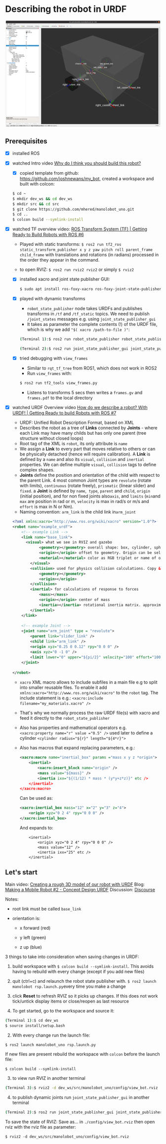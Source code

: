 # Describing the robot in URDF

![](./assets/images/URDF.png)



## Prerequisites

- [x] installed ROS

- [x] watched Intro video [Why do I think you should build this robot?](https://www.youtube.com/watch?v=OWeLUSzxMsw&t=0s)

  - [x] copied template from github: https://github.com/joshnewans/my_bot, created a workspace and built with colcon:
  
  ```bash
  $ cd ~ 
  $ mkdir dev_ws && cd dev_ws
  $ mkdir src && cd src
  $ git clone https://github.com/mhered/manolobot_uno.git
  $ cd ..
  $ colcon build --symlink-install
  ```
  
- [x] watched TF overview video: [ROS Transform System (TF) | Getting Ready to Build Robots with ROS #6](https://www.youtube.com/watch?v=QyvHhY4Y_Y8&t=0s) 

  * Played with static transforms: `$ ros2 run tf2_ros static_transform_publisher x y z yaw pitch roll parent_frame child_frame` with translations and rotations (in radians) processed in the order they appear in the command.

  * to open RVIZ: `$ ros2 run rviz2 rviz2` or simply `$ rviz2`
  * [x] installed xacro and joint state publisher GUI:

    ```bash
    $ sudo apt install ros-foxy-xacro ros-foxy-joint-state-publisher-gui
    ```

  * [x] played with dynamic transforms
      - `robot_state_publisher` node takes URDFs and publishes transforms in `/tf` and `/tf_static` topics. We need to publish `/joint_states` messages e.g. using `joint_state_publisher_gui`
      -  It takes as parameter the complete contents (!) of the URDF file, which is why we add `"$( xacro /path-to-file )"`:

      ```bash
      (Terminal 1):$ ros2 run robot_state_publisher robot_state_publisher --ros-args -p robot_description:="$( xacro ~/example_robot.urdf.xacro )"
      ```

      ```bash
      (Terminal 2):$ ros2 run joint_state_publisher_gui joint_state_publisher_gui
      ```

  * [x] tried debugging with `view_frames`

    * Similar to `rqt_tf_tree` from ROS1, which does not work in ROS2
    * Run `view_frames` with:

    ```bash
    $ ros2 run tf2_tools view_frames.py
    ```
    * Listens to transforms 5 secs then writes a `frames.gv` and `frames.pdf` to the local directory

- [x] watched URDF Overview video [How do we describe a robot? With URDF! | Getting Ready to build Robots with ROS #7](https://www.youtube.com/watch?v=CwdbsvcpOHM)
  * URDF: Unified Robot Description Format, based on XML
  * Describes the robot as a tree of **Links** connected by **Joints** - where each Link may have many childs but has only one parent (tree structure without closed loops)
  * Root tag of the XML is `robot`, its only attribute is `name`
  * We assign a **Link** to every part that moves relative to others or can be physically detached (hence will require calibration). A **Link** is defined by a `name` and also its `visual`, `collision` and `inertial` properties. We can define multiple `visual`, `collision` tags to define complex shapes.
  * **Joints** define the position and orientation of the child with respect to the parent Link. 4 most common Joint types are `revolute` (rotate with limits), `continuous` (rotate freely), `prismatic` (linear slider) and  `fixed`. a **Joint** is defined by `name`,` type`, `parent` and `child`, `origin` (initial position),  and for non fixed joints also`axis`, and `limits` (`min`and `max` are position in rad or m, `velocity` is max in rad/s or m/s and `effort` is max in N or Nm). 
  * Naming convention: `arm_link` is the child link in`arm_joint`
  
  ```xml
  <?xml xmlns:xacro="http://www.ros.org/wiki/xacro" version="1.0"?>
  <robot name="example_urdf">
      <!-- example Link -->
      <link name="base_link">
      	<visual> what we see in RVIZ and gazebo
              <geometry></geometry> overall shape: box, cylinder, sphere or path to 3d mesh 
              <origin></origin> offset to geometry. Origin can be selected freely except for rotating Links that must have origin at pivot point.
              <material></material> color as RGB triplet or name of one defined previously 
          </visual>
          <collision> used for physics collision calculations. Copy & paste of visual or simplified for better performance.
              <geometry></geometry>
              <origin></origin>
          </collision>
          <inertial> for calculations of response to forces
              <mass></mass>
              <origin></origin> center of mass
              <inertia></inertia> rotational inertia matrix. approximated from primitives or calculated with CAD program for meshes
          </inertial>
      </link>
      
      <!-- example Joint -->
      <joint name="arm_joint" type = "revolute">
          <parent link="slider_link" />
          <child link="arm_link" />
          <origin xyz="0.25 0 0.12" rpy="0 0 0" />
          <axis xyz="0 -1 0" />
          <limit lower="0" upper="${pi/2}" velocity="100" effort="100">
      </joint>
  
  </robot>
  ```
  
  * `xacro` XML macro allows to include subfiles in a main file e.g to split into smaller reusable files. To enable it add `xmlns:xacro="http://www.ros.org/wiki/xacro"` to the `robot` tag. The include statement is e.g.: `<xacro:include filename="my_materials.xacro" />`
  
  * That's why we normally process the raw URDF file(s) with xacro and feed it directly to the `robot_state_publisher` 
  
  * Also has properties and mathematical operators e.g.  `<xacro:property name="r" value ="0.5" />` used later to define a cylinder  `<cylinder radius="${r}" length="${4*r}">`
  
  * Also has macros that expand replacing parameters, e.g.:
  
      ```xml
      <xacro:macro name="inertial_box" params ="mass x y z *origin">
          <inertial>
              <xacro:insert_block name="origin" />
              <mass value="${mass}" />
              <inertia ixx="${(1/12) * mass * (y*y+z*z)}" etc />
          </inertial>
      </xacro:macro>
      ```
  
    Can be used as:
  
    ```xml
    <xacro:inertial_box mass="12" x="2" y="3" z="4">
        <origin xyz="0 2 4" rpy="0 0 0" />
    </xacro:inertial_box>
    ```
  
    And expands to:
  
    ```
        <inertial>
            <origin xyz="0 2 4" rpy="0 0 0" />
            <mass value="12" />
            <inertia ixx="25" etc />
        </inertial>
    ```
  
    

## Let's start

Main video: [Creating a rough 3D model of our robot with URDF](https://youtu.be/BcjHyhV0kIs) 
Blog: [Making a Mobile Robot #2 - Concept Design URDF](https://articulatedrobotics.xyz/mobile-robot-2-concept-urdf/) 
Discussion: [Discourse](https://discourse.articulatedrobotics.xyz/t/discussion-concept-design-urdf-making-a-mobile-robot-pt-2/27) 

Notes:

* root link must be called `base_link`
* orientation is:

  - x forward (red)

  - y left (green)

  - z up (blue)

3 things to take into consideration when saving changes in URDF:

1. build workspace with `$ colcon build --symlink-install`. This avoids having to rebuild with every change (except if you add new files)

2. quit (ctrl+c) and relaunch the robot state publisher with. `$ ros2 launch manolobot rsp.launch.py`every time you make a change

3. click **Reset** to refresh RVIZ so it picks up changes. If this does not work tick/untick display items or close/reopen as last resource



1. To get started, go to the workspace and source it:

```bash
(Terminal 1):$ cd dev_ws
$ source install/setup.bash
```

2. With every change run the launch file:

```bash
$ ros2 launch manolobot_uno rsp.launch.py
```

If new files are present rebuild the workspace with `colcon` before the launch file:

```
$ colcon build --symlink-install
```

3. to view run RVIZ in another terminal

```bash
(Terminal 3):$ rviz2 -d dev_ws/src/manolobot_uno/config/view_bot.rviz
```

4. to publish dynamic joints run `joint_state_publisher_gui` in another terminal 

```bash
(Terminal 2):$ ros2 run joint_state_publisher_gui joint_state_publisher_gui
```



To save the state of RVIZ: Save as... in `./config/view_bot.rviz` then open rviz with the rviz file as parameter:

```
$ rviz2 -d dev_ws/src/manolobot_uno/config/view_bot.rviz
```

